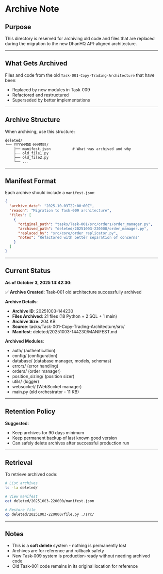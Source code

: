 # Archive Note

## Purpose

This directory is reserved for archiving old code and files that are replaced during the migration to the new DhanHQ API-aligned architecture.

---

## What Gets Archived

Files and code from the old `Task-001-Copy-Trading-Architecture` that have been:
- Replaced by new modules in Task-009
- Refactored and restructured
- Superseded by better implementations

---

## Archive Structure

When archiving, use this structure:
```
deleted/
└── YYYYMMDD-HHMMSS/
    ├── manifest.json          # What was archived and why
    ├── old_file1.py
    ├── old_file2.py
    └── ...
```

---

## Manifest Format

Each archive should include a `manifest.json`:

```json
{
  "archive_date": "2025-10-03T22:00:00Z",
  "reason": "Migration to Task-009 architecture",
  "files": [
    {
      "original_path": "tasks/Task-001/src/orders/order_manager.py",
      "archived_path": "deleted/20251003-220000/order_manager.py",
      "replaced_by": "src/core/order_replicator.py",
      "notes": "Refactored with better separation of concerns"
    }
  ]
}
```

---

## Current Status

**As of October 3, 2025 14:42:30**:

✅ **Archive Created**: Task-001 old architecture successfully archived

**Archive Details**:
- **Archive ID**: 20251003-144230
- **Files Archived**: 21 files (18 Python + 2 SQL + 1 main)
- **Archive Size**: 204 KB
- **Source**: tasks/Task-001-Copy-Trading-Architecture/src/
- **Manifest**: deleted/20251003-144230/MANIFEST.md

**Archived Modules**:
- auth/ (authentication)
- config/ (configuration)  
- database/ (database manager, models, schemas)
- errors/ (error handling)
- orders/ (order manager)
- position_sizing/ (position sizer)
- utils/ (logger)
- websocket/ (WebSocket manager)
- main.py (old orchestrator - 11 KB)

---

## Retention Policy

**Suggested**:
- Keep archives for 90 days minimum
- Keep permanent backup of last known good version
- Can safely delete archives after successful production run

---

## Retrieval

To retrieve archived code:

```bash
# List archives
ls -la deleted/

# View manifest
cat deleted/20251003-220000/manifest.json

# Restore file
cp deleted/20251003-220000/file.py ./src/
```

---

## Notes

- This is a **soft delete** system - nothing is permanently lost
- Archives are for reference and rollback safety
- New Task-009 system is production-ready without needing archived code
- Old Task-001 code remains in its original location for reference


